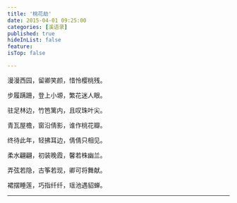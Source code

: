 ```yaml
---
title: '桃花劫'
date: 2015-04-01 09:25:00
categories: [溪语录]
published: true
hideInList: false
feature: 
isTop: false

---
```


漫漫西园，留卿笑颜，惜怜樱桃残。

步履蹒跚，登上小塬，繁花迷人眼。

驻足林边，竹笆篱内，且叹珠叶尖。

青瓦屋檐，窗沿倩影，谁作桃花瓣。

终待此年，轻拂耳边，倩倩只相见。

柔水翩翩，初装晚霞，馨若株幽兰。

弄弦若隐，古筝若现，卿可将舞献。

裙摆睡莲，巧指纤纤，瑶池遇貂蝉。

---

 